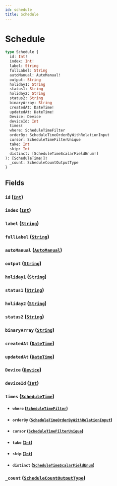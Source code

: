 ```yaml
---
id: schedule
title: Schedule
---
```


 # Schedule





```graphql
type Schedule {
  id: Int!
  index: Int!
  label: String
  fullLabel: String
  autoManual: AutoManual!
  output: String
  holiday1: String
  status1: String
  holiday2: String
  status2: String
  binaryArray: String
  createdAt: DateTime!
  updatedAt: DateTime!
  Device: Device
  deviceId: Int
  times(
  where: ScheduleTimeFilter
  orderBy: ScheduleTimeOrderByWithRelationInput
  cursor: ScheduleTimeFilterUnique
  take: Int
  skip: Int
  distinct: [ScheduleTimeScalarFieldEnum!]
): [ScheduleTime!]!
  _count: ScheduleCountOutputType
}
```


## Fields

### `id` ([`Int`](/scalars/int))




### `index` ([`Int`](/scalars/int))




### `label` ([`String`](/scalars/string))




### `fullLabel` ([`String`](/scalars/string))




### `autoManual` ([`AutoManual`](/enums/auto-manual))




### `output` ([`String`](/scalars/string))




### `holiday1` ([`String`](/scalars/string))




### `status1` ([`String`](/scalars/string))




### `holiday2` ([`String`](/scalars/string))




### `status2` ([`String`](/scalars/string))




### `binaryArray` ([`String`](/scalars/string))




### `createdAt` ([`DateTime`](/scalars/date-time))




### `updatedAt` ([`DateTime`](/scalars/date-time))




### `Device` ([`Device`](/objects/device))




### `deviceId` ([`Int`](/scalars/int))




### `times` ([`ScheduleTime`](/objects/schedule-time))


- #### `where` ([`ScheduleTimeFilter`](/inputs/schedule-time-filter))




- #### `orderBy` ([`ScheduleTimeOrderByWithRelationInput`](/inputs/schedule-time-order-by-with-relation-input))




- #### `cursor` ([`ScheduleTimeFilterUnique`](/inputs/schedule-time-filter-unique))




- #### `take` ([`Int`](/scalars/int))




- #### `skip` ([`Int`](/scalars/int))




- #### `distinct` ([`ScheduleTimeScalarFieldEnum`](/enums/schedule-time-scalar-field-enum))




### `_count` ([`ScheduleCountOutputType`](/objects/schedule-count-output-type))






